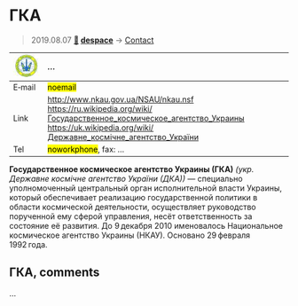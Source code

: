 # ГКА
> 2019.08.07 **[🚀](../index/index.md) [despace](index.md)** → [Contact](contact.md)

|[![](f/contact/g/gka_logo1_thumb.jpg)](f/contact/g/gka_logo1.png)|*…*|
|:--|:--|
|E‑mail| <mark>noemail</mark> |
|Link| <http://www.nkau.gov.ua/NSAU/nkau.nsf><br> <https://ru.wikipedia.org/wiki/Государственное_космическое_агентство_Украины><br> <https://uk.wikipedia.org/wiki/Державне_космічне_агентство_України> |
|Tel| <mark>noworkphone</mark>, fax: … |

**Государственное космическое агентство Украины (ГКА)** *(укр. Державне космічне агентство України (ДКА))* — специально уполномоченный центральный орган исполнительной власти Украины, который обеспечивает реализацию государственной политики в области космической деятельности, осуществляет руководство порученной ему сферой управления, несёт ответственность за состояние её развития. До 9 декабря 2010 именовалось Национальное космическое агентство Украины (НКАУ). Основано 29 февраля 1992 года.


<p style="page-break-after:always"> </p>

## ГКА, comments

…
